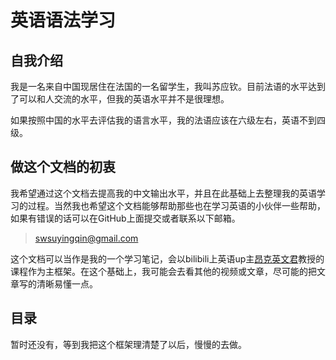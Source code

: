# 英语语法学习

## 自我介绍

我是一名来自中国现居住在法国的一名留学生，我叫苏应钦。目前法语的水平达到了可以和人交流的水平，但我的英语水平并不是很理想。  

如果按照中国的水平去评估我的语言水平，我的法语应该在六级左右，英语不到四级。

## 做这个文档的初衷

我希望通过这个文档去提高我的中文输出水平，并且在此基础上去整理我的英语学习的过程。当然我也希望这个文档能够帮助那些也在学习英语的小伙伴一些帮助，如果有错误的话可以在GitHub上面提交或者联系以下邮箱。
> swsuyingqin@gmail.com


这个文档可以当作是我的一个学习笔记，会以bilibili上英语up主[昂克英文君](https://space.bilibili.com/286263737/video?tid=0&page=1&keyword=&order=pubdate)教授的课程作为主框架。在这个基础上，我可能会去看其他的视频或文章，尽可能的把文章写的清晰易懂一点。

## 目录

暂时还没有，等到我把这个框架理清楚了以后，慢慢的去做。

